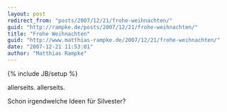 ```yaml
---
layout: post
redirect_from: "posts/2007/12/21/frohe-weihnachten/"
guid: "http://rampke.de/posts/2007/12/21/frohe-weihnachten/"
title: "Frohe Weihnachten"
guid: "http://www.matthias-rampke.de/2007/12/21/frohe-weihnachten/"
date: "2007-12-21 11:53:01"
author: "Matthias Rampke"
---
```

{% include JB/setup %}

allerseits.
allerseits.

Schon irgendwelche Ideen f&uuml;r Silvester?

